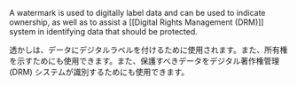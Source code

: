 
A watermark is used to digitally label data and can be used to indicate ownership, as well as to assist a [[Digital Rights Management (DRM)]] system in identifying data that should be protected.

透かしは、データにデジタルラベルを付けるために使用されます。また、所有権を示すためにも使用できます。また、保護すべきデータをデジタル著作権管理 (DRM) システムが識別するためにも使用できます。
